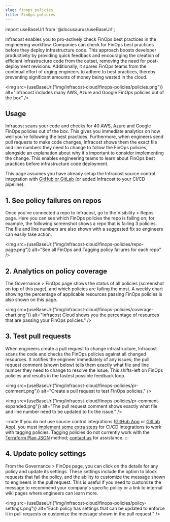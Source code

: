 ```yaml
---
slug: finops_policies
title: FinOps policies
---
```


import useBaseUrl from '@docusaurus/useBaseUrl';

Infracost enables you to pro-actively check FinOps best practices in the engineering workflow. Companies can check for FinOps best practices before they deploy infrastructure code. This approach boosts developer productivity by providing quick feedback and encouraging the creation of efficient infrastructure code from the outset, removing the need for post-deployment revisions. Additionally, it spares FinOps teams from the continual effort of urging engineers to adhere to best practices, thereby preventing significant amounts of money being wasted in the cloud.

<img src={useBaseUrl("img/infracost-cloud/finops-policies/policies.png")} alt="Infracost includes many AWS, Azure and Google FinOps policies out of the box" />

## Usage

Infracost scans your code and checks for 40 AWS, Azure and Google FinOps policies out of the box. This gives you immediate analytics on how well you're following the best practices. Furthermore, when engineers send pull requests to make code changes, Infracost shows them the exact file and line numbers they need to change to follow the FinOps policies, alongside an explanation about why it's important to consider implementing the change. This enables engineering teams to learn about FinOps best practices before infrastructure code deployment.

This page assumes you have already setup the Infracost source control integration with [GitHub or GitLab](/docs/integrations/cicd/#source-control-integrations-recommended) (or added Infracost to your CI/CD pipeline).

## 1. See policy failures on repos

Once you've connected a repo to Infracost, go to the Visibility > Repos page. Here you can see which FinOps policies the repo is failing on; for example, the following screenshot shows a repo that is failing 3 policies. The file and line numbers are also shown with a suggested fix so engineers can easily take action.

<img src={useBaseUrl("img/infracost-cloud/finops-policies/repo-page.png")} alt="See all FinOps and Tagging policy failures for each repo" />

## 2. Analytics on policy coverage

The Governance > FinOps page shows the status of all policies (screenshot on top of this page), and which policies are failing the most. A weekly chart showing the percentage of applicable resources passing FinOps policies is also shown on this page.

<img src={useBaseUrl("img/infracost-cloud/finops-policies/coverage-chart.png")} alt="Infracost Cloud shows you the percentage of resources that are passing your FinOps policies." />

## 3. Test pull requests

When engineers create a pull request to change infrastructure, Infracost scans the code and checks the FinOps policies against all changed resources. It notifies the engineer immediately of any issues; the pull request comment (shown below) tells them exactly what file and line number they need to change to resolve the issue. This shifts-left on FinOps policies and results in the fastest possible feedback loop.

<img src={useBaseUrl("img/infracost-cloud/finops-policies/pr-comment.png")} alt="Create a pull request to test FinOps policies." />

<img src={useBaseUrl("img/infracost-cloud/finops-policies/pr-comment-expanded.png")} alt="The pull request comment shows exactly what file and line number need to be updated to fix the issue." />

:::note
If you do not use source control integrations ([GitHub App](/docs/integrations/github_app/) or [GitLab App](/docs/integrations/gitlab_app/)), you must [implement some extra steps](/docs/guides/source_control_benefits/) for CI/CD integrations to work with tagging policies. Tagging policies do not currently work with the [Terraform Plan JSON](/docs/features/cli_commands/#option-2-terraform-plan-json) method; [contact us](mailto:hello@infracost.io) for assistance.
:::

## 4. Update policy settings

From the Governance > FinOps page, you can click on the details for any policy and update its settings. These settings include the option to block requests that fail the policy, and the ability to customize the message shown to engineers in the pull request. This is useful if you need to customize the message to recommend your company's specific policy or a link to internal wiki pages where engineers can learn more.

<img src={useBaseUrl("img/infracost-cloud/finops-policies/policy-settings.png")} alt="Each policy has settings that can be updated to enforce it in pull requests or customize the message shown in the pull request." />
